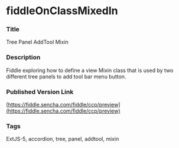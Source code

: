 fiddleOnClassMixedIn
======

### Title
Tree Panel AddTool Mixin

### Description
Fiddle exploring how to define a view Mixin class that is used by two different tree panels to add tool bar menu
button.

### Published Version Link
[https://fiddle.sencha.com/fiddle/ccp/preview](https://fiddle.sencha.com/fiddle/ccp/preview)

### Tags
ExtJS-5, accordion, tree, panel, addtool, mixin 
